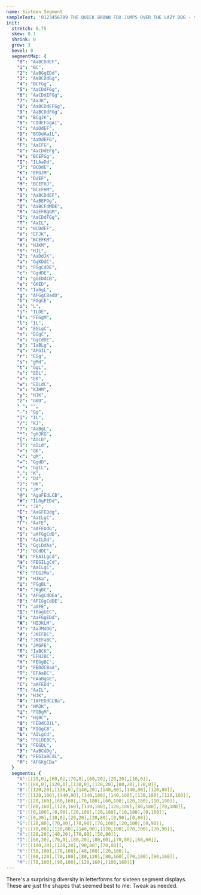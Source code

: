 ```yaml
---
name: Sixteen Segment
sampleText: '0123456789 THE QUICK BROWN FOX JUMPS OVER THE LAZY DOG - the quick brown fox jumps over the lazy dog ^*()_-+=[]|<>,?/ Съешь же ещё этих мягких французских булок да выпей чаю'
init:
  stretch: 0.75
  skew: 0.1
  shrink: 0
  grow: 3
  bevel: 0
  segmentMap: {
    "0": "AaBCDdEF",
    "1": "BC",
    "2": "AaBGgEDd",
    "3": "AaBCDdGg",
    "4": "BCFGg",
    "5": "AaCDdFGg",
    "6": "AaCDdEFGg",
    "7": "AaJK",
    "8": "AaBCDdEFGg",
    "9": "AaBCDdFGg",
    "A": "BCgJK",
    "B": "CDdEFGgAI",
    "C": "AaDdEF",
    "D": "BCDdAaIL",
    "E": "AaDdEFG",
    "F": "AaEFG",
    "G": "AaCDdEFg",
    "H": "BCEFGg",
    "I": "ILAaDd",
    "J": "BCDdE",
    "K": "EFGJM",
    "L": "DdEF",
    "M": "BCEFHJ",
    "N": "BCEFHM",
    "O": "AaBCDdEF",
    "P": "AaBEFGg",
    "Q": "AaBCFdMDE",
    "R": "AaEFBgGM",
    "S": "AaCDdFGg",
    "T": "AaIL",
    "U": "BCDdEF",
    "V": "EFJK",
    "W": "BCEFKM",
    "X": "HJKM",
    "Y": "HJL",
    "Z": "AaDdJK",
    "a": "GgKDdC",
    "b": "FGgCdDE",
    "c": "GgdDE",
    "d": "gGEDdCB",
    "e": "GKED",
    "f": "IaGgL",
    "g": "AFGgCBadD",
    "h": "FGgCE",
    "i": "L",
    "j": "ILDE",
    "k": "FEGgM",
    "l": "IL",
    "m": "EGLgC",
    "n": "EGgC",
    "o": "GgCdDE",
    "p": "IaBLg",
    "q": "AFGIL",
    "r": "EGg",
    "s": "gMd",
    "t": "GgL",
    "u": "EDL",
    "v": "EK",
    "w": "EDLdC",
    "x": "KJHM",
    "y": "HJK",
    "z": "GKD",
    " ": "",
    "-": "Gg",
    "|": "IL",
    "/": "KJ",
    "?": "AaBgL",
    "*": "gHJKG",
    "[": "AILD",
    "]": "aILd",
    ">": "GK",
    "<": "gM",
    "=": "GgdD",
    "+": "GgIL",
    ",": "K",
    "_": "Dd",
    ")": "HK",
    "(": "JM",
    "@": "AgaFEdLCB",
    "#": "ILGgFEDd",
    "^": "JB",
    "Ё": "AaGFEDdg",
    "Ђ": "AaILgC",
    "Ѓ": "AaFE",
    "Є": "aAFEDdG",
    "Ѕ": "aAFGgCdD",
    "І": "AaILDd",
    "Ї": "GgLDdAa",
    "Ј": "BCdDE",
    "Љ": "FEAILgCd",
    "Њ": "FEGILgCd",
    "Ћ": "AaILgC",
    "Ќ": "FEGJMa",
    "Ў": "HJKa",
    "Џ": "FGgBL",
    "А": "JKgBC",
    "Б": "AFGgCdDEa",
    "В": "AFIGgCdDE",
    "Г": "aAFE",
    "Д": "IBagGEC",
    "Е": "AaFGgEDd",
    "Ж": "HIJKLM",
    "З": "AaJMdDG",
    "И": "JKEFBC",
    "Й": "JKEFaBC",
    "К": "JMGFE",
    "Л": "IaBCK",
    "М": "EFHJBC",
    "Н": "FEGgBC",
    "О": "FEDdCBaA",
    "П": "EFAaBC",
    "Р": "FAaBgGE",
    "С": "aAFEDd",
    "Т": "AaIL",
    "У": "HJK",
    "Ф": "IAFEDdCLBa",
    "Х": "HMJK",
    "Ц": "FGBgM",
    "Ч": "HgBC",
    "Ш": "FEDdCBIL",
    "Щ": "FIGgCB",
    "Ъ": "AILgCd",
    "Ы": "FGLDEBC",
    "Ь": "FEGDL",
    "Э": "AaBCdDg",
    "Ю": "FEGIaBCdL",
    "Я": "AFGKgCBa"
  }
  segments: {
    "A":[[20,0],[60,0],[70,0],[60,20],[20,20],[10,0]],
    "a":[[80,0],[120,0],[130,0],[120,20],[80,20],[70,0]],
    "B":[[120,20],[130,0],[140,20],[140,80],[140,90],[120,80]],
    "C":[[120,100],[140,90],[140,100],[140,160],[130,180],[120,160]],
    "D":[[20,160],[60,160],[70,180],[60,180],[20,180],[10,180]],
    "d":[[80,160],[120,160],[130,180],[120,180],[80,180],[70,180]],
    "E":[[0,100],[0,90],[20,100],[20,160],[10,180],[0,160]],
    "F":[[0,20],[10,0],[20,20],[20,80],[0,90],[0,80]],
    "G":[[20,80],[70,80],[70,90],[70,100],[20,100],[0,90]],
    "g":[[70,80],[120,80],[140,90],[120,100],[70,100],[70,90]],
    "H":[[20,20],[40,20],[70,80],[50,80]],
    "I":[[60,20],[70,0],[80,20],[80,60],[70,80],[60,60]],
    "J":[[100,20],[120,20],[90,80],[70,80]],
    "K":[[50,100],[70,100],[40,160],[20,160]],
    "L":[[60,120],[70,100],[80,120],[80,160],[70,180],[60,160]],
    "M":[[70,100],[90,100],[120,160],[100,160]]}
---
```

There's a surprising diversity in letterforms for sixteen segment displays.
These are just the shapes that seemed best to me: Tweak as needed.